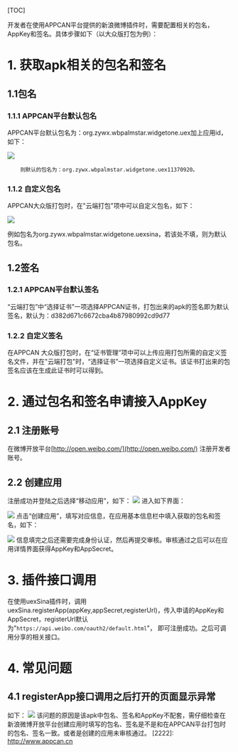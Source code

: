 ﻿[TOC]

开发者在使用APPCAN平台提供的新浪微博插件时，需要配置相关的包名，AppKey和签名。具体步骤如下（以大众版打包为例）：

# 1. 获取apk相关的包名和签名
 
##   1.1包名

###  1.1.1 APPCAN平台默认包名

 APPCAN平台默认包名为：org.zywx.wbpalmstar.widgetone.uex加上应用id，如下：
 
![](http://newdocx.appcan.cn/docximg/143642p2014e11v27q.png)

        则默认的包名为：org.zywx.wbpalmstar.widgetone.uex11370920。

###   1.1.2 自定义包名
APPCAN大众版打包时，在"云端打包"项中可以自定义包名，如下：

![](http://newdocx.appcan.cn/docximg/143649a2014i11w27g.png)

  例如包名为org.zywx.wbpalmstar.widgetone.uexsina，若该处不填，则为默认包名。

##  1.2签名

###  1.2.1 APPCAN平台默认签名

“云端打包”中“选择证书”一项选择APPCAN证书，打包出来的apk的签名即为默认签名，默认为：d382d671c6672cba4b87980992cd9d77
###   1.2.2 自定义签名  
在APPCAN 大众版打包时，在“证书管理”项中可以上传应用打包所需的自定义签名文件，并在"云端打包"时，“选择证书”一项选择自定义证书。该证书打出来的包签名应该在生成此证书时可以得到。

#  2. 通过包名和签名申请接入AppKey

##  2.1 注册账号

 在微博开放平台[http://open.weibo.com/](http://open.weibo.com/)  注册开发者账号。

##   2.2 创建应用

  注册成功并登陆之后选择“移动应用”，如下：
![](http://newdocx.appcan.cn/docximg/143658d2014q11g27x.png)
进入如下界面：

![](http://newdocx.appcan.cn/docximg/143706d2014e11v27p.png)
点击“创建应用”，填写对应信息，在应用基本信息栏中填入获取的包名和签名，如下：

![](http://newdocx.appcan.cn/docximg/143714l2014w11m27e.png)
信息填完之后还需要完成身份认证，然后再提交审核。审核通过之后可以在应用详情界面获得AppKey和AppSecret。
 
#  3. 插件接口调用

 在使用uexSina插件时，调用uexSina.registerApp(appKey,appSecret,registerUrl)，传入申请的AppKey和AppSecret，registerUrl默认为"`https://api.weibo.com/oauth2/default.html`"， 即可注册成功。之后可调用分享的相关接口。
#  4. 常见问题

##   4.1 registerApp接口调用之后打开的页面显示异常

  如下：
![](http://newdocx.appcan.cn/docximg/143724q2014l11e27f.png)
该问题的原因是该apk中包名、签名和AppKey不配套，需仔细检查在新浪微博开放平台创建应用时填写的包名、签名是不是和在APPCAN平台打包时的包名、签名一致。或者是创建的应用未审核通过。
[2222]: http://www.appcan.cn